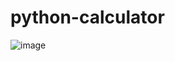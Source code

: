 # python-calculator
![image](https://user-images.githubusercontent.com/64529469/107082857-cd6f6480-681a-11eb-9983-f5183fe325b8.png)
